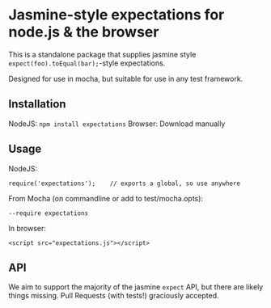 Jasmine-style expectations for node.js & the browser
======

This is a standalone package that supplies jasmine style `expect(foo).toEqual(bar);`-style expectations.

Designed for use in mocha, but suitable for use in any test framework.

Installation
----

NodeJS: `npm install expectations`
Browser: Download manually

Usage
---

NodeJS:

    require('expectations');	// exports a global, so use anywhere

From Mocha (on commandline or add to test/mocha.opts):

    --require expectations

In browser:

    <script src="expectations.js"></script>

API
---

We aim to support the majority of the jasmine `expect` API, but there are likely things missing.  Pull Requests (with tests!) graciously accepted.
